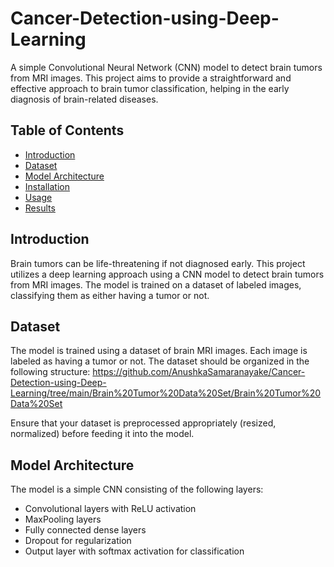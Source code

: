 # Cancer-Detection-using-Deep-Learning

A simple Convolutional Neural Network (CNN) model to detect brain tumors from MRI images. This project aims to provide a straightforward and effective approach to brain tumor classification, helping in the early diagnosis of brain-related diseases.

## Table of Contents

- [Introduction](#introduction)
- [Dataset](#dataset)
- [Model Architecture](#model-architecture)
- [Installation](#installation)
- [Usage](#usage)
- [Results](#results)

## Introduction

Brain tumors can be life-threatening if not diagnosed early. This project utilizes a deep learning approach using a CNN model to detect brain tumors from MRI images. The model is trained on a dataset of labeled images, classifying them as either having a tumor or not.

## Dataset

The model is trained using a dataset of brain MRI images. Each image is labeled as having a tumor or not. The dataset should be organized in the following structure:
https://github.com/AnushkaSamaranayake/Cancer-Detection-using-Deep-Learning/tree/main/Brain%20Tumor%20Data%20Set/Brain%20Tumor%20Data%20Set


Ensure that your dataset is preprocessed appropriately (resized, normalized) before feeding it into the model.

## Model Architecture

The model is a simple CNN consisting of the following layers:

- Convolutional layers with ReLU activation
- MaxPooling layers
- Fully connected dense layers
- Dropout for regularization
- Output layer with softmax activation for classification
